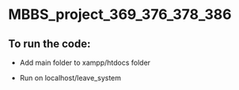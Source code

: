 # MBBS_project_369_376_378_386
## To run the code: 
  
- Add main folder to xampp/htdocs folder 
    
- Run on localhost/leave_system
